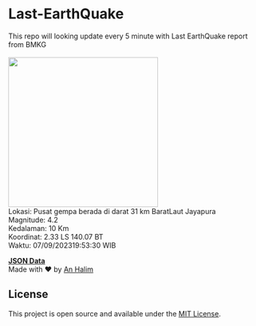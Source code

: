 # Last-EarthQuake
This repo will looking update every 5 minute with Last EarthQuake report from BMKG
<br>
<br>
<img src="https://static.bmkg.go.id/20230907195330.mmi.jpg" width="300"/>
<br>
Lokasi: Pusat gempa berada di darat 31 km BaratLaut Jayapura <br>
Magnitude: 4.2 <br>
Kedalaman: 10 Km <br>
Koordinat: 2.33 LS 140.07 BT <br>
Waktu: 07/09/202319:53:30 WIB <br>

<a href="./data/data.json">**JSON Data**</a>
<br>
Made with ❤️ by <a href="https://github.com/an-halim">An Halim</a>
## License

This project is open source and available under the [MIT License](LICENSE).
